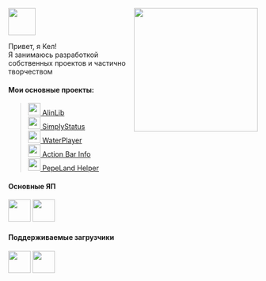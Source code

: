 <a href="https://kelcuprum.ru/"><img src="https://wfu.kelcu.ru/cW9MJON" height="55pt"></a>
<img src="https://wf.kelcu.ru/other/profile/look-v3.png?2" width="250pt" align="right"/>

Привет, я Кел!<br>
Я занимаюсь разработкой собственных проектов и частично творчеством

#### Мои основные проекты:
> <a href="https://modrinth.com/mod/alinlib"><img src="https://wf.kelcu.ru/other/profile/pr/AlinLib%202.1.png" width="25pt">  AlinLib</a><br>
> <a href="https://modrinth.com/mod/simplystatus"><img src="https://wf.kelcu.ru/other/profile/pr/Status.png" width="25pt">  SimplyStatus</a><br>
> <a href="https://modrinth.com/mod/waterplayer"><img src="https://wf.kelcu.ru/other/profile/pr/WaterPlayer.png" width="25pt">  WaterPlayer</a><br>
> <a href="https://modrinth.com/mod/abi"><img src="https://wf.kelcu.ru/other/profile/pr/ABI.png" width="25pt">  Action Bar Info</a><br>
> <a href="https://modrinth.com/mod/ppl-helper"><img src="https://pplh.ru/assets/og/icon.png" width="25pt">  PepeLand Helper</a><br>


#### Основные ЯП
<a href="https://adoptium.org/"><img src="https://wfu.kelcu.ru/DkePeZy" height="45pt"></a>
<a href="https://nodejs.org/"><img src="https://wfu.kelcu.ru/Q6TFOYL" height="45pt"></a>

#### Поддерживаемые загрузчики
<a href="https://fabricmc.net/"><img src="https://wfu.kelcu.ru/IH6Z7R4" height="45pt"></a>
<a href="https://neoforged.net/"><img src="https://wfu.kelcu.ru/InrYRjI" height="45pt"></a>
